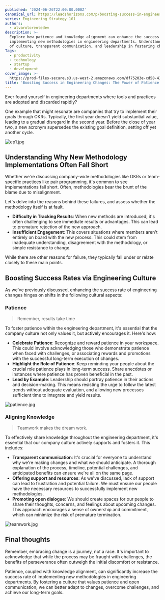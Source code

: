 ```yaml
---
published: '2024-06-26T22:00:00.000Z'
canonical_url: https://leadshorizons.com/p/boosting-success-in-engineering-changes
series: Engineering Strategy 101
authors:
  - alvarolorentedev
description: >-
  Explore how patience and knowledge alignment can enhance the success rate of
  implementing new methodologies in engineering departments. Understand the role
  of culture, transparent communication, and leadership in fostering change.
Tags:
  - productivity
  - technology
  - startup
  - development
cover_image: >-
  https://prod-files-secure.s3.us-west-2.amazonaws.com/df75203e-cd58-41eb-8339-d5bf4288eb0e/8e64c321-a8ac-45d0-9177-d2daffbc25f8/lotus3.jpeg?X-Amz-Algorithm=AWS4-HMAC-SHA256&X-Amz-Content-Sha256=UNSIGNED-PAYLOAD&X-Amz-Credential=AKIAT73L2G45HZZMZUHI%2F20240627%2Fus-west-2%2Fs3%2Faws4_request&X-Amz-Date=20240627T120404Z&X-Amz-Expires=3600&X-Amz-Signature=999c33fa9e8030cf1c5d60688f7a373520443f49a73c814bb369cad5eaa4406e&X-Amz-SignedHeaders=host&x-id=GetObject
title: 'Boosting Success in Engineering Changes: The Power of Patience & Alignment'
---
```


Ever found yourself in engineering departments where tools and practices are adopted and discarded rapidly?


One example that might resonate are companies that try to implement their goals through OKRs. Typically, the first year doesn't yield substantial value, leading to a gradual disregard in the second year. Before the close of year two, a new acronym supersedes the existing goal definition, setting off yet another cycle.


![ep1.jpg](https://prod-files-secure.s3.us-west-2.amazonaws.com/df75203e-cd58-41eb-8339-d5bf4288eb0e/3816ad44-52a9-4057-83c7-faac3b9e61b8/ep1.jpg?X-Amz-Algorithm=AWS4-HMAC-SHA256&X-Amz-Content-Sha256=UNSIGNED-PAYLOAD&X-Amz-Credential=AKIAT73L2G45HZZMZUHI%2F20240627%2Fus-west-2%2Fs3%2Faws4_request&X-Amz-Date=20240627T120405Z&X-Amz-Expires=3600&X-Amz-Signature=a2adeaf34c4134c180693bb6194691d91021086707af69ab9518d0055580f1bb&X-Amz-SignedHeaders=host&x-id=GetObject)


## Understanding Why New Methodology Implementations Often Fall Short


Whether we're discussing company-wide methodologies like OKRs or team-specific practices like pair programming, it's common to see implementations fall short. Often, methodologies bear the brunt of the blame due to misalignment.


Let's delve into the reasons behind these failures, and assess whether the methodology itself is at fault.

- **Difficulty in Tracking Results**: When new methods are introduced, it's often challenging to see immediate results or advantages. This can lead to premature rejection of the new approach.
- **Insufficient Engagement**: This covers situations where members aren't entirely on board with the new process. This could stem from inadequate understanding, disagreement with the methodology, or simple resistance to change.

While there are other reasons for failure, they typically fall under or relate closely to these main points.


## Boosting Success Rates via Engineering Culture


As we've previously discussed, enhancing the success rate of engineering changes hinges on shifts in the following cultural aspects:


### Patience


> Remember, results take time


To foster patience within the engineering department, it's essential that the company culture not only values it, but actively encourages it. Here's how:

- **Celebrate Patience**: Recognize and reward patience in your workspace. This could involve acknowledging those who demonstrate patience when faced with challenges, or associating rewards and promotions with the successful long-term execution of changes.
- **Highlight the Role of Patience**: Keep reminding your people about the crucial role patience plays in long-term success. Share anecdotes or instances where patience has proven beneficial in the past.
- **Lead by Example**: Leadership should portray patience in their actions and decision-making. This means resisting the urge to follow the latest trends without adequate evaluation, and allowing new processes sufficient time to integrate and yield results.

![patience.jpg](https://prod-files-secure.s3.us-west-2.amazonaws.com/df75203e-cd58-41eb-8339-d5bf4288eb0e/bbd1c363-b3fc-484c-8d7d-2c8df4994176/patience.jpg?X-Amz-Algorithm=AWS4-HMAC-SHA256&X-Amz-Content-Sha256=UNSIGNED-PAYLOAD&X-Amz-Credential=AKIAT73L2G45HZZMZUHI%2F20240627%2Fus-west-2%2Fs3%2Faws4_request&X-Amz-Date=20240627T120405Z&X-Amz-Expires=3600&X-Amz-Signature=55a3baae56f0ff17a29ab04f2acf8b78fa1221ce7c7acc68e6eed797ae43fb1a&X-Amz-SignedHeaders=host&x-id=GetObject)


### Aligning Knowledge


> Teamwork makes the dream work.


To effectively share knowledge throughout the engineering department, it's essential that our company culture actively supports and fosters it. This includes:

- **Transparent communication**: It's crucial for everyone to understand why we're making changes and what we should anticipate. A thorough explanation of the process, timeline, potential challenges, and anticipated benefits can ensure we're all on the same page.
- **Offering support and resources**: As we've discussed, lack of support can lead to frustration and potential failure. We must ensure our people have the necessary resources to successfully implement new methodologies.
- **Promoting open dialogue**: We should create spaces for our people to share their thoughts, concerns, and feelings about upcoming changes. This approach encourages a sense of ownership and commitment, which can minimize the risk of premature termination.

![teamwork.jpg](https://prod-files-secure.s3.us-west-2.amazonaws.com/df75203e-cd58-41eb-8339-d5bf4288eb0e/33d6a69c-f572-4538-88d7-e722705b7191/teamwork.jpg?X-Amz-Algorithm=AWS4-HMAC-SHA256&X-Amz-Content-Sha256=UNSIGNED-PAYLOAD&X-Amz-Credential=AKIAT73L2G45HZZMZUHI%2F20240627%2Fus-west-2%2Fs3%2Faws4_request&X-Amz-Date=20240627T120405Z&X-Amz-Expires=3600&X-Amz-Signature=f35c6b2507611d2be238110f2bd48a34804fdd30d52bbdc0c4b738ccb10e30c4&X-Amz-SignedHeaders=host&x-id=GetObject)


## Final thoughts


Remember, embracing change is a journey, not a race. It's important to acknowledge that while the process may be fraught with challenges, the benefits of perseverance  often outweigh the initial discomfort or resistance.


Patience, coupled with knowledge alignment, can significantly increase the success rate of implementing new methodologies in engineering departments. By fostering a culture that values patience and open communication, we can better adapt to changes, overcome challenges, and achieve our long-term goals.


